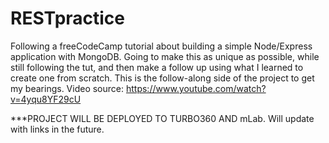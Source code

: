 # RESTpractice
Following a freeCodeCamp tutorial about building a simple Node/Express application with MongoDB. Going to make this as unique as possible, while still following the tut, and then make a follow up using what I learned to create one from scratch. This is the follow-along side of the project to get my bearings. Video source: https://www.youtube.com/watch?v=4yqu8YF29cU

***PROJECT WILL BE DEPLOYED TO TURBO360 AND mLab. Will update with links in the future.
